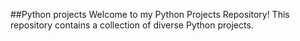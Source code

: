 ##Python projects
Welcome to my Python Projects Repository! This repository contains a collection of diverse Python projects.

